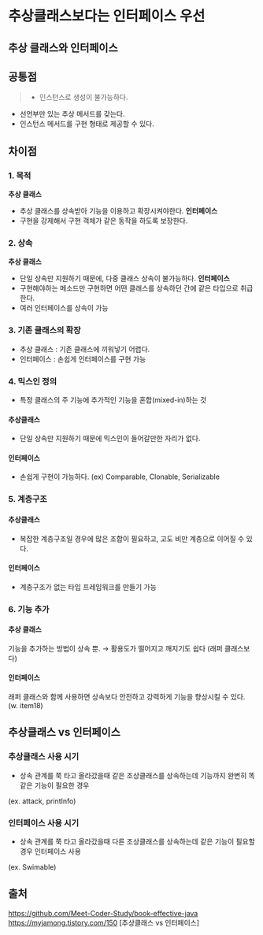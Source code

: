 #  추상클래스보다는 인터페이스 우선 

## 추상 클래스와 인터페이스
## 공통점
> - 인스턴스로 생성이 불가능하다.
- 선언부만 있는 추상 메서드를 갖는다.
- 인스턴스 메서드를 구현 형태로 제공할 수 있다.
## 차이점
### 1. 목적
**추상 클래스**
- 추상 클래스를 상속받아 기능을 이용하고 확장시켜야한다.
**인터페이스**
- 구현을 강제해서 구현 객체가 같은 동작을 하도록 보장한다.
### 2. 상속
**추상 클래스**
- 단일 상속만 지원하기 때문에, 다중 클래스 상속이 불가능하다.
**인터페이스**
- 구현해야하는 메소드만 구현하면 어떤 클래스를 상속하던 간에 같은 타입으로 취급한다.
- 여러 인터페이스를 상속이 가능
### 3. 기존 클래스의 확장
- 추상 클래스 : 기존 클래스에 끼워넣기 어렵다.
- 인터페이스 : 손쉽게 인터페이스를 구현 가능 
### 4. 믹스인 정의
- 특정 클래스의 주 기능에 추가적인 기능을 혼합(mixed-in)하는 것
#### 추상클래스
- 단일 상속만 지원하기 때문에 믹스인이 들어갈만한 자리가 없다.
#### 인터페이스
- 손쉽게 구현이 가능하다.
(ex) Comparable, Clonable, Serializable
### 5. 계층구조
#### 추상클래스
- 복잡한 계층구조일 경우에 많은 조합이 필요하고, 고도 비만 계층으로 이어질 수 있다.
#### 인터페이스
- 계층구조가 없는 타입 프레임워크를 만들기 가능 
### 6. 기능 추가
#### 추상 클래스
기능을 추가하는 방법이 상속 뿐. → 활용도가 떨어지고 깨지기도 쉽다 (래퍼 클래스보다)
#### 인터페이스
래퍼 클래스와 함께 사용하면 상속보다 안전하고 강력하게 기능을 향상시킬 수 있다. (w. item18)


## 추상클래스 vs 인터페이스
### 추상클래스 사용 시기 
- 상속 관계를 쭉 타고 올라갔을때 같은 조상클래스를 상속하는데 기능까지 완변히 똑같은 기능이 필요한 경우

(ex. attack, printInfo)

### 인터페이스 사용 시기
- 상속 관계를 쭉 타고 올라갔을때 다른 조상클래스를 상속하는데 같은 기능이 필요할 경우 인터페이스 사용

(ex. Swimable)
## 출처
https://github.com/Meet-Coder-Study/book-effective-java
https://myjamong.tistory.com/150 [추상클래스 vs 인터페이스]